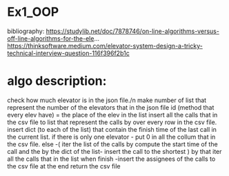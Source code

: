 # Ex1_OOP
  bibliography:
  https://studylib.net/doc/7878746/on-line-algorithms-versus-off-line-algorithms-for-the-ele...
  https://thinksoftware.medium.com/elevator-system-design-a-tricky-technical-interview-question-116f396f2b1c
  
# algo description:
  check how much elevator is in the json file./n
  make number of list that represent the number of the elevators that in the json file
  id (method that every elev have) = the place of the elev in the list 
  insert all the calls that in the csv file to list that represent the calls by over every row in the csv file.
  insert dict (to each of the list) that contain the finish time of the last call in the current list.
  if there is only one elevator - put 0 in all the collum that in the csv file.
  else -( iter the list of the calls by compute the start time of the call and the by the dict of the list- insert the call to the shortest )
  by that iter all the calls that in the list
  when finish -insert the assignees of the calls to the csv file 
  at the end return the csv file
  

  
